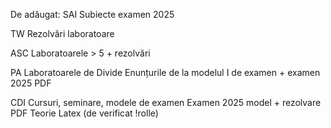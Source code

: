 De adăugat:
SAI
Subiecte examen 2025

TW
Rezolvări laboratoare

ASC
Laboratoarele > 5 + rezolvări

PA
Laboratoarele de Divide
Enunțurile de la modelul I de examen + examen 2025 PDF

CDI
Cursuri, seminare, modele de examen
Examen 2025 model + rezolvare PDF
Teorie Latex (de verificat !rolle)
